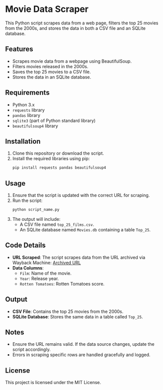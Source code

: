 
# Movie Data Scraper

This Python script scrapes data from a web page, filters the top 25 movies from the 2000s, 
and stores the data in both a CSV file and an SQLite database.

## Features
- Scrapes movie data from a webpage using BeautifulSoup.
- Filters movies released in the 2000s.
- Saves the top 25 movies to a CSV file.
- Stores the data in an SQLite database.

## Requirements
- Python 3.x
- `requests` library
- `pandas` library
- `sqlite3` (part of Python standard library)
- `beautifulsoup4` library

## Installation

1. Clone this repository or download the script.
2. Install the required libraries using pip:
   ```bash
   pip install requests pandas beautifulsoup4
   ```

## Usage

1. Ensure that the script is updated with the correct URL for scraping.
2. Run the script:
   ```bash
   python script_name.py
   ```
3. The output will include:
   - A CSV file named `top_25_films.csv`.
   - An SQLite database named `Movies.db` containing a table `Top_25`.

## Code Details

- **URL Scraped**: The script scrapes data from the URL archived via Wayback Machine:
  [Archived URL](https://web.archive.org/web/20230902185655/https://en.everybodywiki.com/100_Most_Highly-Ranked_Films)
- **Data Columns**:
  - `Film`: Name of the movie.
  - `Year`: Release year.
  - `Rotten Tomatoes`: Rotten Tomatoes score.

## Output

- **CSV File**: Contains the top 25 movies from the 2000s.
- **SQLite Database**: Stores the same data in a table called `Top_25`.

## Notes

- Ensure the URL remains valid. If the data source changes, update the script accordingly.
- Errors in scraping specific rows are handled gracefully and logged.

## License

This project is licensed under the MIT License.
